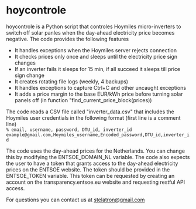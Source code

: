 # hoycontrole
hoycontrole is a Python script that controles Hoymiles micro-inverters to switch off solar panles when the day-ahead electricity price becomes negative. The code provides the following features

- It handles exceptions when the Hoymiles server rejects connection 
- It checks prices only once and sleeps until the electricity price sign changes 
- If an inverter fails it sleeps for 15 min, if all succeed it sleeps till price sign change
- It creates rotating file logs (weekly, 4 backups)
- It handles exceptions to capture Ctrl+C and other uncaught exceptions 
- It adds a price margin to the base EUR/kWh price before turning solar panels off (in function "find_current_price_block(prices))

The code reads a CSV file called "inverter_data.csv" that includes the Hoymiles user credentials in the following format (first line is a comment line)  
`% email, username, password, DTU_id, inverter_id`  
`example@gmail.com,Hoymiles_username,Encoded_password,DTU_id,inverter_id`  

The code uses the day-ahead prices for the Netherlands. You can change this by modifying the ENTSOE_DOMAIN_NL variable. The code also expects the user to have a token that grants access to the day-ahead electricity prices on the ENTSOE website. The token should be provided in the ENTSOE_TOKEN variable. This token can be requested by creating an account on the transparency.entsoe.eu website and requesting restful API access.

For questions you can contact us at stelatron@gmail.com
